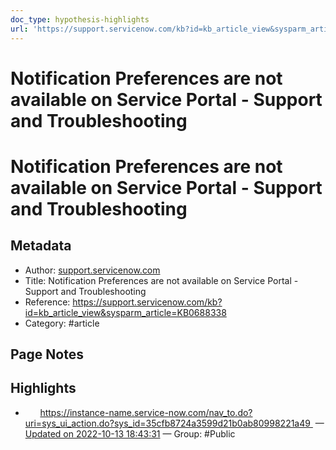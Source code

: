 ```yaml
---
doc_type: hypothesis-highlights
url: 'https://support.servicenow.com/kb?id=kb_article_view&sysparm_article=KB0688338'
---
```

# Notification Preferences are not available on Service Portal - Support and Troubleshooting


# Notification Preferences are not available on Service Portal - Support and Troubleshooting

## Metadata
- Author: [support.servicenow.com]()
- Title: Notification Preferences are not available on Service Portal - Support and Troubleshooting
- Reference: https://support.servicenow.com/kb?id=kb_article_view&sysparm_article=KB0688338
- Category: #article

## Page Notes
## Highlights
-       https://instance-name.service-now.com/nav_to.do?uri=sys_ui_action.do?sys_id=35cfb8724a3599d21b0ab80998221a49  — [Updated on 2022-10-13 18:43:31](https://hyp.is/dmSgZktIEe2fMVt9iwQVaQ/support.servicenow.com/kb?id=kb_article_view&sysparm_article=KB0688338) — Group: #Public



